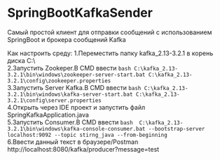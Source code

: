 # SpringBootKafkaSender
 
Самый простой клиент для отправки сообщений с использованием SpringBoot и брокера сообщений Kafka <br/>

Как настроить среду:
1.Переместить папку kafka_2.13-3.2.1 в корень диска C:\ <br/>
2.Запустить Zookeper.В CMD ввести ```bash C:\kafka_2.13-3.2.1\bin\windows\zookeeper-server-start.bat C:\kafka_2.13-3.2.1\config\zookeeper.properties ``` <br/>
3.Запустить Server Kafka.В CMD ввести ```bash C:\kafka_2.13-3.2.1\bin\windows\kafka-server-start.bat C:\kafka_2.13-3.2.1\config\server.properties``` <br/>
4.Открыть через IDE проект и запустить файл SpringKafkaApplication.java <br/>
5.Запустить Consumer.В CMD ввести ```bash  C:\kafka_2.13-3.2.1\bin\windows\kafka-console-consumer.bat --bootstrap-server localhost:9092 --topic stirng_java --from-beginning ``` <br/>
6.Ввести данный текст в браузере/Postman http://localhost:8080/kafka/producer?message=test <br/>
